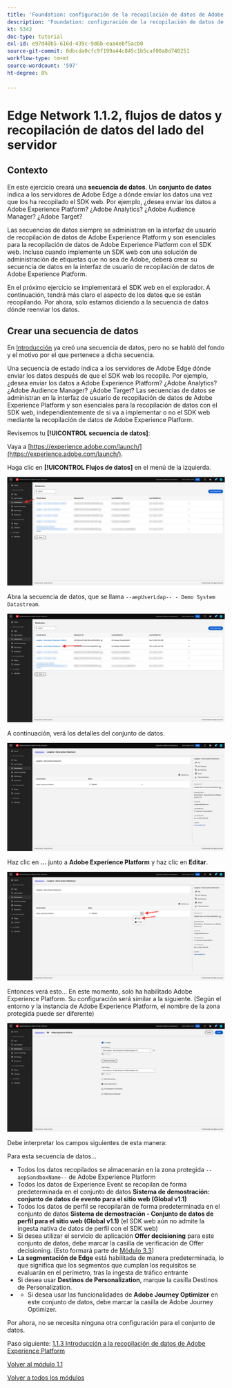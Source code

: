 ```yaml
---
title: 'Foundation: configuración de la recopilación de datos de Adobe Experience Platform y la extensión del SDK web: Edge Network, flujos de datos y recopilación de datos del servidor'
description: 'Foundation: configuración de la recopilación de datos de Adobe Experience Platform y la extensión del SDK web: Edge Network, flujos de datos y recopilación de datos del servidor'
kt: 5342
doc-type: tutorial
exl-id: e97d40b5-616d-439c-9d6b-eaa4ebf5acb0
source-git-commit: 0dbcda0cfc9f199a44c845c1b5caf00a8d740251
workflow-type: tm+mt
source-wordcount: '597'
ht-degree: 0%

---
```


# Edge Network 1.1.2, flujos de datos y recopilación de datos del lado del servidor

## Contexto

En este ejercicio creará una **secuencia de datos**. Un **conjunto de datos** indica a los servidores de Adobe Edge a dónde enviar los datos una vez que los ha recopilado el SDK web. Por ejemplo, ¿desea enviar los datos a Adobe Experience Platform? ¿Adobe Analytics? ¿Adobe Audience Manager? ¿Adobe Target?

Las secuencias de datos siempre se administran en la interfaz de usuario de recopilación de datos de Adobe Experience Platform y son esenciales para la recopilación de datos de Adobe Experience Platform con el SDK web. Incluso cuando implemente un SDK web con una solución de administración de etiquetas que no sea de Adobe, deberá crear su secuencia de datos en la interfaz de usuario de recopilación de datos de Adobe Experience Platform.

En el próximo ejercicio se implementará el SDK web en el explorador. A continuación, tendrá más claro el aspecto de los datos que se están recopilando. Por ahora, solo estamos diciendo a la secuencia de datos dónde reenviar los datos.

## Crear una secuencia de datos

En [Introducción](./../../../modules/gettingstarted/gettingstarted/ex2.md) ya creó una secuencia de datos, pero no se habló del fondo y el motivo por el que pertenece a dicha secuencia.

Una secuencia de estado indica a los servidores de Adobe Edge dónde enviar los datos después de que el SDK web los recopile. Por ejemplo, ¿desea enviar los datos a Adobe Experience Platform? ¿Adobe Analytics? ¿Adobe Audience Manager? ¿Adobe Target? Las secuencias de datos se administran en la interfaz de usuario de recopilación de datos de Adobe Experience Platform y son esenciales para la recopilación de datos con el SDK web, independientemente de si va a implementar o no el SDK web mediante la recopilación de datos de Adobe Experience Platform.

Revisemos tu **[!UICONTROL secuencia de datos]**:

Vaya a [https://experience.adobe.com/launch/](https://experience.adobe.com/launch/).

Haga clic en **[!UICONTROL Flujos de datos]** en el menú de la izquierda.

![Haga clic en el icono Flujo de datos en el panel de navegación izquierdo](./images/edgeconfig1.png)

Abra la secuencia de datos, que se llama `--aepUserLdap-- - Demo System Datastream`.

![Asigne un nombre al conjunto de datos y guarde](./images/edgeconfig2.png)

A continuación, verá los detalles del conjunto de datos.

![Asigne un nombre al conjunto de datos y guarde](./images/edgecfg1.png)

Haz clic en **...** junto a **Adobe Experience Platform** y haz clic en **Editar**.

![Asigne un nombre al conjunto de datos y guarde](./images/edgecfg1a.png)

Entonces verá esto... En este momento, solo ha habilitado Adobe Experience Platform. Su configuración será similar a la siguiente. (Según el entorno y la instancia de Adobe Experience Platform, el nombre de la zona protegida puede ser diferente)

![Asigne un nombre al conjunto de datos y guarde](./images/edgecfg2.png)

Debe interpretar los campos siguientes de esta manera:

Para esta secuencia de datos...

- Todos los datos recopilados se almacenarán en la zona protegida `--aepSandboxName--` de Adobe Experience Platform
- Todos los datos de Experience Event se recopilan de forma predeterminada en el conjunto de datos **Sistema de demostración: conjunto de datos de evento para el sitio web (Global v1.1)**
- Todos los datos de perfil se recopilarán de forma predeterminada en el conjunto de datos **Sistema de demostración - Conjunto de datos de perfil para el sitio web (Global v1.1)** (el SDK web aún no admite la ingesta nativa de datos de perfil con el SDK web)
- Si desea utilizar el servicio de aplicación **Offer decisioning** para este conjunto de datos, debe marcar la casilla de verificación de Offer decisioning. (Esto formará parte de [Módulo 3.3](./../../../modules/ajo-b2c/module3.3/offer-decisioning.md))
- **La segmentación de Edge** está habilitada de manera predeterminada, lo que significa que los segmentos que cumplan los requisitos se evaluarán en el perímetro, tras la ingesta de tráfico entrante
- Si desea usar **Destinos de Personalization**, marque la casilla Destinos de Personalization.
- 
   - Si desea usar las funcionalidades de **Adobe Journey Optimizer** en este conjunto de datos, debe marcar la casilla de Adobe Journey Optimizer.


Por ahora, no se necesita ninguna otra configuración para el conjunto de datos.

Paso siguiente: [1.1.3 Introducción a la recopilación de datos de Adobe Experience Platform](./ex3.md)

[Volver al módulo 1.1](./data-ingestion-launch-web-sdk.md)

[Volver a todos los módulos](./../../../overview.md)
